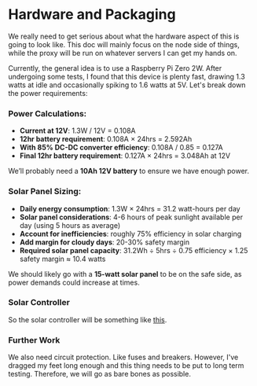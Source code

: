# Hardware and Packaging

We really need to get serious about what the hardware aspect of this is going to look like. This doc will mainly focus on the node side of things, while the proxy will be run on whatever servers I can get my hands on.

Currently, the general idea is to use a Raspberry Pi Zero 2W. After undergoing some tests, I found that this device is plenty fast, drawing 1.3 watts at idle and occasionally spiking to 1.6 watts at 5V. Let's break down the power requirements:

### Power Calculations:
- **Current at 12V**: 1.3W / 12V = 0.108A
- **12hr battery requirement**: 0.108A × 24hrs = 2.592Ah
- **With 85% DC-DC converter efficiency**: 0.108A / 0.85 = 0.127A
- **Final 12hr battery requirement**: 0.127A × 24hrs = 3.048Ah at 12V

We’ll probably need a **10Ah 12V battery** to ensure we have enough power.

### Solar Panel Sizing:
- **Daily energy consumption**: 1.3W × 24hrs = 31.2 watt-hours per day
- **Solar panel considerations**: 4-6 hours of peak sunlight available per day (using 5 hours as average)
- **Account for inefficiencies**: roughly 75% efficiency in solar charging
- **Add margin for cloudy days**: 20-30% safety margin
- **Required solar panel capacity**: 31.2Wh ÷ 5hrs ÷ 0.75 efficiency × 1.25 safety margin ≈ 10.4 watts

We should likely go with a **15-watt solar panel** to be on the safe side, as power demands could increase at times.

### Solar Controller
So the solar controller will be something like [this](https://www.amazon.com/dp/B075NQH3QW?ref_=ppx_hzsearch_conn_dt_b_fed_asin_title_1). 

### Further Work
We also need circuit protection. Like fuses and breakers. However, I've dragged my feet long enough and this thing needs to be put to long term testing. Therefore, we will go as bare bones as possible. 
